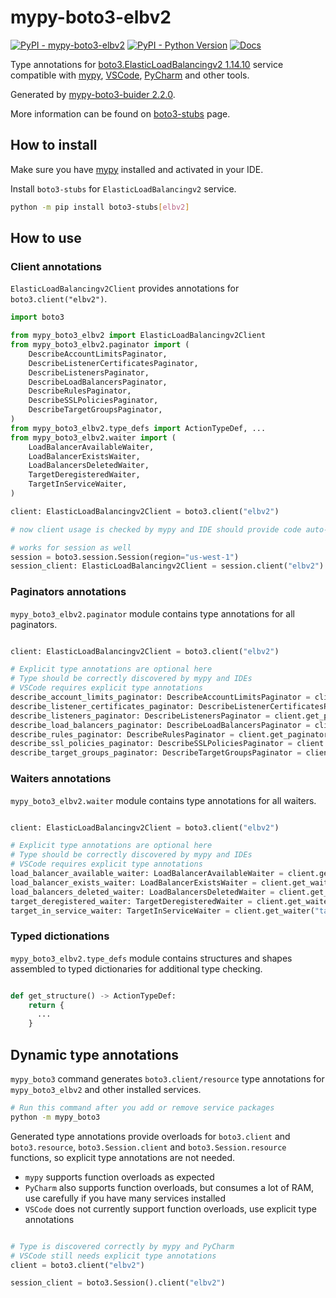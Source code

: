 # mypy-boto3-elbv2

[![PyPI - mypy-boto3-elbv2](https://img.shields.io/pypi/v/mypy-boto3-elbv2.svg?color=blue)](https://pypi.org/project/mypy-boto3-elbv2)
[![PyPI - Python Version](https://img.shields.io/pypi/pyversions/mypy-boto3-elbv2.svg?color=blue)](https://pypi.org/project/mypy-boto3-elbv2)
[![Docs](https://img.shields.io/readthedocs/mypy-boto3-builder.svg?color=blue)](https://mypy-boto3-builder.readthedocs.io/)

Type annotations for
[boto3.ElasticLoadBalancingv2 1.14.10](https://boto3.amazonaws.com/v1/documentation/api/1.14.10/reference/services/elbv2.html#ElasticLoadBalancingv2) service
compatible with [mypy](https://github.com/python/mypy), [VSCode](https://code.visualstudio.com/),
[PyCharm](https://www.jetbrains.com/pycharm/) and other tools.

Generated by [mypy-boto3-buider 2.2.0](https://github.com/vemel/mypy_boto3_builder).

More information can be found on [boto3-stubs](https://pypi.org/project/boto3-stubs/) page.

## How to install

Make sure you have [mypy](https://github.com/python/mypy) installed and activated in your IDE.

Install `boto3-stubs` for `ElasticLoadBalancingv2` service.

```bash
python -m pip install boto3-stubs[elbv2]
```

## How to use

### Client annotations

`ElasticLoadBalancingv2Client` provides annotations for `boto3.client("elbv2")`.

```python
import boto3

from mypy_boto3_elbv2 import ElasticLoadBalancingv2Client
from mypy_boto3_elbv2.paginator import (
    DescribeAccountLimitsPaginator,
    DescribeListenerCertificatesPaginator,
    DescribeListenersPaginator,
    DescribeLoadBalancersPaginator,
    DescribeRulesPaginator,
    DescribeSSLPoliciesPaginator,
    DescribeTargetGroupsPaginator,
)
from mypy_boto3_elbv2.type_defs import ActionTypeDef, ...
from mypy_boto3_elbv2.waiter import (
    LoadBalancerAvailableWaiter,
    LoadBalancerExistsWaiter,
    LoadBalancersDeletedWaiter,
    TargetDeregisteredWaiter,
    TargetInServiceWaiter,
)

client: ElasticLoadBalancingv2Client = boto3.client("elbv2")

# now client usage is checked by mypy and IDE should provide code auto-complete

# works for session as well
session = boto3.session.Session(region="us-west-1")
session_client: ElasticLoadBalancingv2Client = session.client("elbv2")
```

### Paginators annotations

`mypy_boto3_elbv2.paginator` module contains type annotations for all paginators.

```python

client: ElasticLoadBalancingv2Client = boto3.client("elbv2")

# Explicit type annotations are optional here
# Type should be correctly discovered by mypy and IDEs
# VSCode requires explicit type annotations
describe_account_limits_paginator: DescribeAccountLimitsPaginator = client.get_paginator("describe_account_limits")
describe_listener_certificates_paginator: DescribeListenerCertificatesPaginator = client.get_paginator("describe_listener_certificates")
describe_listeners_paginator: DescribeListenersPaginator = client.get_paginator("describe_listeners")
describe_load_balancers_paginator: DescribeLoadBalancersPaginator = client.get_paginator("describe_load_balancers")
describe_rules_paginator: DescribeRulesPaginator = client.get_paginator("describe_rules")
describe_ssl_policies_paginator: DescribeSSLPoliciesPaginator = client.get_paginator("describe_ssl_policies")
describe_target_groups_paginator: DescribeTargetGroupsPaginator = client.get_paginator("describe_target_groups")
```


### Waiters annotations

`mypy_boto3_elbv2.waiter` module contains type annotations for all waiters.

```python

client: ElasticLoadBalancingv2Client = boto3.client("elbv2")

# Explicit type annotations are optional here
# Type should be correctly discovered by mypy and IDEs
# VSCode requires explicit type annotations
load_balancer_available_waiter: LoadBalancerAvailableWaiter = client.get_waiter("load_balancer_available")
load_balancer_exists_waiter: LoadBalancerExistsWaiter = client.get_waiter("load_balancer_exists")
load_balancers_deleted_waiter: LoadBalancersDeletedWaiter = client.get_waiter("load_balancers_deleted")
target_deregistered_waiter: TargetDeregisteredWaiter = client.get_waiter("target_deregistered")
target_in_service_waiter: TargetInServiceWaiter = client.get_waiter("target_in_service")
```





### Typed dictionations

`mypy_boto3_elbv2.type_defs` module contains structures and shapes assembled
to typed dictionaries for additional type checking.

```python

def get_structure() -> ActionTypeDef:
    return {
      ...
    }
```


## Dynamic type annotations

`mypy_boto3` command generates `boto3.client/resource` type annotations for
`mypy_boto3_elbv2` and other installed services.

```bash
# Run this command after you add or remove service packages
python -m mypy_boto3
```

Generated type annotations provide overloads for `boto3.client` and `boto3.resource`,
`boto3.Session.client` and `boto3.Session.resource` functions,
so explicit type annotations are not needed.

- `mypy` supports function overloads as expected
- `PyCharm` also supports function overloads, but consumes a lot of RAM, use carefully if you have many services installed
- `VSCode` does not currently support function overloads, use explicit type annotations

```python

# Type is discovered correctly by mypy and PyCharm
# VSCode still needs explicit type annotations
client = boto3.client("elbv2")

session_client = boto3.Session().client("elbv2")
```
